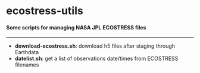 # ecostress-utils
#### Some scripts for managing NASA JPL ECOSTRESS files
---
* **download-ecostress.sh**: download h5 files after staging through Earthdata
* **datelist.sh**: get a list of observations date/times from ECOSTRESS filenames
